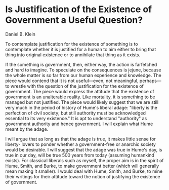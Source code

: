 # Is Justification of the Existence of Government a Useful Question?

Daniel B. Klein

To contemplate justification for the existence of something is to contemplate whether it is justified for a human to aim
either to bring that thing into original existence or to annihilate that thing as it exists.

If the something is government, then, either way, the action is farfetched and
hard to imagine. To speculate on the consequences is jejune, because the whole matter
is so far from our human experience and knowledge.
The piece would contend that it is not useful—even, not meaningful, perhaps—to
wrestle with the question of the justification for the existence of government. The piece
would express the attitude that the existence of government is an unalterable reality.
Like mortality, it is something to be managed but not justified.
The piece would likely suggest that we are still very much in the period of history
of Hume's liberal adage: "liberty is the perfection of civil society; but still authority must
be acknowledged essential to its very existence." It is apt to understand "authority" as
government authority and hence government. I will explain what Hume meant by the
adage.

I will argue that as long as that the adage is true, it makes little sense for liberty-
lovers to ponder whether a government-free or anarchic society would be desirable.
I will suggest that the adage was true in Hume's day, is true in our day, will be true
500 years from today (assuming humankind exists). For classical liberals such as
myself, the proper aim is in the spirit of Hume, Smith, and Burke, to make government
better (which will generally mean making it smaller). I would deal with Hume, Smith, and
Burke, to mine their writings for their attitude toward the notion of justifying the existence
of government.
